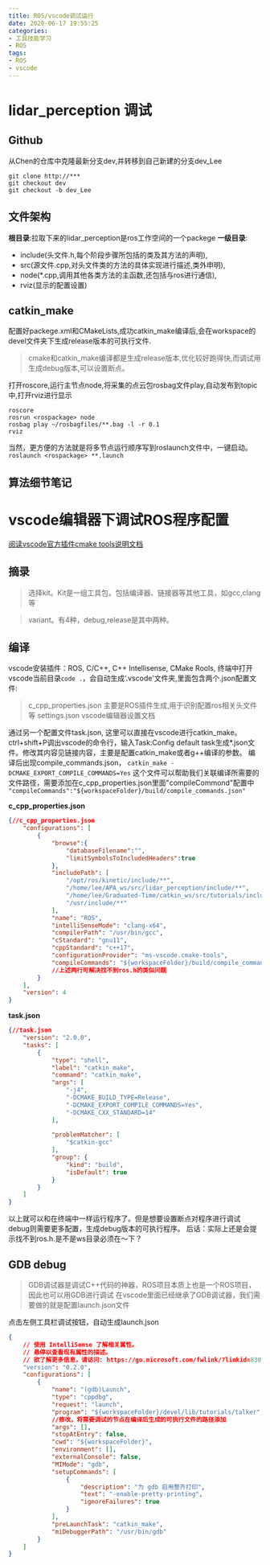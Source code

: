 ```yaml
---
title: ROS/vscode调试运行
date: 2020-06-17 19:55:25
categories:
- 工具技能学习
- ROS
tags:
- ROS
- vscode
---
```


# lidar_perception 调试
## Github
从Chen的仓库中克隆最新分支dev,并转移到自己新建的分支dev_Lee

```
git clone http://***
git checkout dev
git checkout -b dev_Lee
```

## 文件架构
**根目录**:拉取下来的lidar_perception是ros工作空间的一个packege
**一级目录**:
- include(头文件.h,每个阶段步骤所包括的类及其方法的声明),
- src(源文件.cpp,对头文件类的方法的具体实现进行描述,类外申明),
- node(*.cpp,调用其他各类方法的主函数,还包括与ros进行通信),
- rviz(显示的配置设置)

## catkin_make
配置好packege.xml和CMakeLists,成功catkin_make编译后,会在workspace的devel文件夹下生成release版本的可执行文件.
>cmake和catkin_make编译都是生成release版本,优化较好跑得快,而调试用生成debug版本,可以设置断点。

打开roscore,运行主节点node,将采集的点云包rosbag文件play,自动发布到topic中,打开rviz进行显示

```
roscore
rosrun <rospackage> node
rosbag play ~/rosbagfiles/**.bag -l -r 0.1
rviz
```

当然，更方便的方法就是将多节点运行顺序写到roslaunch文件中，一键启动。
`roslaunch <rospackage> **.launch`

## 算法细节笔记

# vscode编辑器下调试ROS程序配置
[阅读vscode官方插件cmake tools说明文档](https://vector-of-bool.github.io/docs/vscode-cmake-tools/index.html)

## 摘录
>选择kit。Kit是一组工具包，包括编译器、链接器等其他工具，如gcc,clang等

>variant。有4种，debug,release是其中两种。


## 编译
vscode安装插件：ROS, C/C++, C++ Intellisense, CMake Rools, 
终端中打开vscode当前目录`code .`，会自动生成‘.vscode'文件夹,里面包含两个.json配置文件:
>c_cpp_properties.json 主要是ROS插件生成,用于识别配置ros相关头文件等
>settings.json vscode编辑器设置文档

通过另一个配置文件task.json, 这里可以直接在vscode进行catkin_make。ctrl+shift+P调出vscode的命令行，输入Task:Config default task生成*.json文件。修改其内容见链接内容，主要是配置catkin_make或者g++编译的参数。
编译后出现compile_commands.json，
`catkin_make -DCMAKE_EXPORT_COMPILE_COMMANDS=Yes`
这个文件可以帮助我们关联编译所需要的文件路径，需要添加在c_cpp_properties.json里面"compileCommond"配置中
`"compileCommands":"${workspaceFolder}/build/compile_commands.json"`

**c_cpp_properties.json**
```json
{//c_cpp_properties.json
    "configurations": [
        {
            "browse":{
                "databaseFilename":"",
                "limitSymbolsToIncludedHeaders":true
            },
            "includePath": [
                "/opt/ros/kinetic/include/**",
                "/home/lee/APA_ws/src/lidar_perception/include/**",
                "/home/lee/Graduated-Time/catkin_ws/src/tutorials/include/**",
                "/usr/include/**"
            ],
            "name": "ROS",
            "intelliSenseMode": "clang-x64",
            "compilerPath": "/usr/bin/gcc",
            "cStandard": "gnu11",
            "cppStandard": "c++17",
            "configurationProvider": "ms-vscode.cmake-tools", 
            "compileCommands": "${workspaceFolder}/build/compile_commands.json"
            //上述两行可解决找不到ros.h的类似问题
        }
    ],
    "version": 4
}
```
**task.json**
```json
{//task.json
	"version": "2.0.0",
	"tasks": [
		{
			"type": "shell",
			"label": "catkin_make",
			"command": "catkin_make",
			"args": [
				"-j4",
				"-DCMAKE_BUILD_TYPE=Release",
				"-DCMAKE_EXPORT_COMPILE_COMMANDS=Yes",
				"-DCMAKE_CXX_STANDARD=14"
			],
			
			"problemMatcher": [
				"$catkin-gcc"
			],
			"group": {
				"kind": "build",
				"isDefault": true
			}
		}
	]
}
```
以上就可以和在终端中一样运行程序了。但是想要设置断点对程序进行调试debug则需要更多配置，生成debug版本的可执行程序。
后话：实际上还是会提示找不到ros.h.是不是ws目录必须在～下？

## GDB debug
>GDB调试器是调试C++代码的神器，ROS项目本质上也是一个ROS项目，因此也可以用GDB进行调试
>在vscode里面已经继承了GDB调试器，我们需要做的就是配置launch.json文件

点击左侧工具栏调试按钮，自动生成launch.json
```json
{
    // 使用 IntelliSense 了解相关属性。 
    // 悬停以查看现有属性的描述。
    // 欲了解更多信息，请访问: https://go.microsoft.com/fwlink/?linkid=830387
    "version": "0.2.0",
    "configurations": [
        {
            "name": "(gdb)Launch",
            "type": "cppdbg",
            "request": "launch",
            "program": "${workspaceFolder}/devel/lib/tutorials/talker", 
            //修改，将需要调试的节点在编译后生成的可执行文件的路径添加
            "args": [],
            "stopAtEntry": false,
            "cwd": "${workspaceFolder}",
            "environment": [],
            "externalConsole": false,
            "MIMode": "gdb",
            "setupCommands": [
                {
                    "description": "为 gdb 启用整齐打印",
                    "text": "-enable-pretty-printing",
                    "ignoreFailures": true
                }
            ],
            "preLaunchTask": "catkin_make",
            "miDebuggerPath": "/usr/bin/gdb"
        }
    ]
}
```







